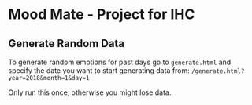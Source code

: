 # Mood Mate - Project for IHC

## Generate Random Data

To generate random emotions for past days go to ```generate.html``` and specify the date you want to start generating data from:
```/generate.html?year=2018&month=1&day=1```

Only run this once, otherwise you might lose data.